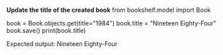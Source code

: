 **Update the title of the created book**
from bookshelf.model import Book

book = Book.objects.get(title="1984")
book.title = "Nineteen Eighty-Four"
book.save()
print(book.title)

Expected output: Nineteen Eighty-Four
